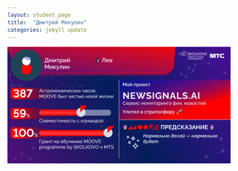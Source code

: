 ```yaml
---
layout: student_page
title:  "Дмитрий Микулин"
categories: jekyll update
---
```

<img class="img-fluid" src="/img/posts/Дмитрий Микулин.png" alt="moove-2">
